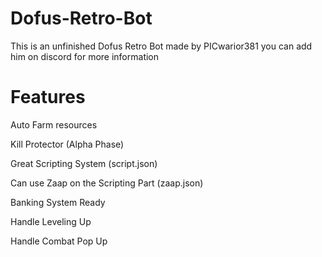 # Dofus-Retro-Bot

This is an unfinished Dofus Retro Bot made by PICwarior381 you can add him on discord for more information

# Features

Auto Farm resources

Kill Protector (Alpha Phase)

Great Scripting System (script.json)

Can use Zaap on the Scripting Part (zaap.json)

Banking System Ready

Handle Leveling Up

Handle Combat Pop Up
